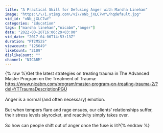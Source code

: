 ```yaml
---
title: "A Practical Skill for Defusing Anger with Marsha Linehan"
image: "https:\/\/i.ytimg.com\/vi\/oNb_jXLC7wY\/hqdefault.jpg"
vid_id: "oNb_jXLC7wY"
categories: "Education"
tags: ["marsha linehan","nicabm","anger"]
date: "2022-03-20T16:06:29+03:00"
vid_date: "2017-04-06T14:53:13Z"
duration: "PT2M52S"
viewcount: "125649"
likeCount: "2109"
dislikeCount: ""
channel: "NICABM"
---
```

{% raw %}Get the latest strategies on treating trauma in The Advanced Master Program on the Treatment of Trauma: <a rel="nofollow" target="blank" href="https://www.nicabm.com/program/master-program-on-treating-trauma-2/?del=YTTraumaDescriptionPGU">https://www.nicabm.com/program/master-program-on-treating-trauma-2/?del=YTTraumaDescriptionPGU</a><br /><br />Anger is a normal (and often necessary) emotion.<br /><br />But when tempers flare and rage ensues, our clients’ relationships suffer, their stress levels skyrocket, and reactivity simply takes over.<br /><br />So how can people shift out of anger once the fuse is lit?{% endraw %}
